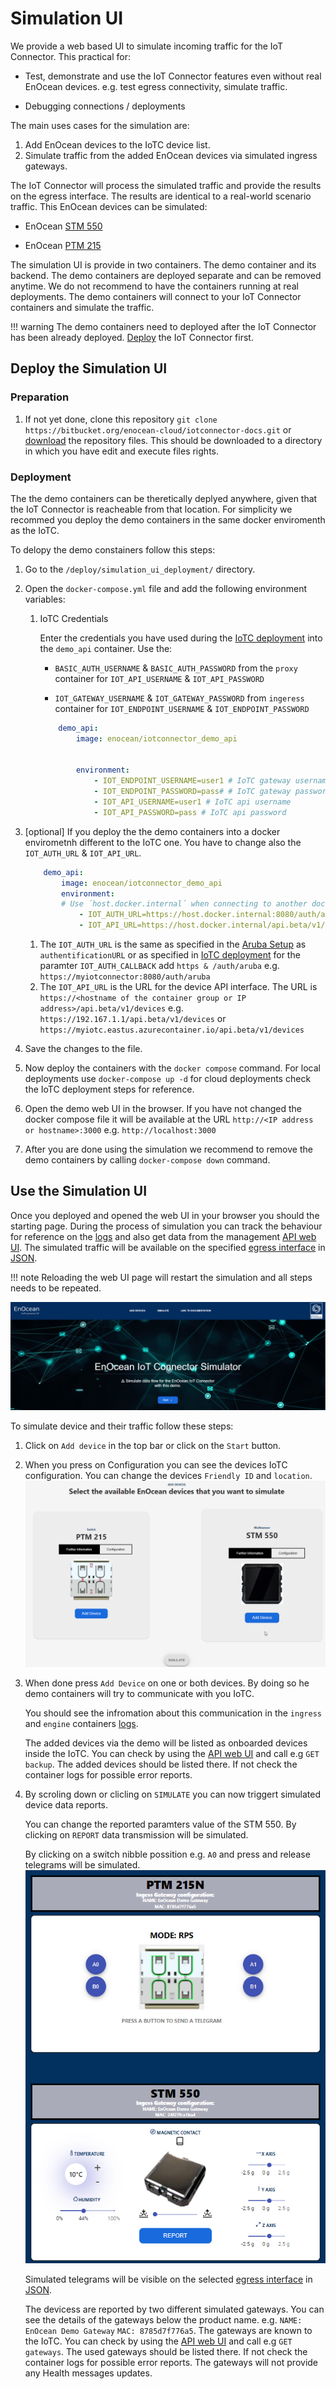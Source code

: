 # Simulation UI

We provide a web based UI to simulate incoming traffic for the IoT Connector. This practical for:

- Test, demonstrate and use the IoT Connector features even without real EnOcean devices. e.g. test egress connectivity, simulate traffic.

- Debugging connections / deployments

The main uses cases for the simulation are:

1. Add EnOcean devices to the IoTC device list.
2. Simulate traffic from the added EnOcean devices via simulated ingress gateways.

The IoT Connector will process the simulated traffic and provide the results on the egress interface. The results are identical to a real-world scenario traffic. This EnOcean devices can be simulated:

- EnOcean [STM 550](https://www.enocean.com/en/products/enocean_modules/stm-550-multisensor-module/)

- EnOcean [PTM 215](https://www.enocean.com/en/products/enocean_modules/ptm-210ptm-215/)

The simulation UI is provide in two containers. The demo container and its backend. The demo containers are deployed separate and can be removed anytime. We do not recommend to have the containers running at real deployments. The demo containers will connect to your IoT Connector containers and simulate the traffic.

!!! warning
    The demo containers need to deployed after the IoT Connector has been already deployed. [Deploy](./deploy-the-iotc.md) the IoT Connector first. 

## Deploy  the Simulation UI

### Preparation

1. If not yet done, clone this repository `git clone https://bitbucket.org/enocean-cloud/iotconnector-docs.git` or [download](./downloads.md) the repository files. This should be downloaded to a directory in which you have edit and execute files rights.

### Deployment

The the demo containers can be theretically deplyed anywhere, given that the IoT Connector is reacheable from that location. For simplicity we recommed you deploy the demo containers in the same docker enviromenth as the IoTC.

To delopy the demo constainers follow this steps:

1. Go to the `/deploy/simulation_ui_deployment/` directory.
2. Open the `docker-compose.yml` file and add the following environment variables:

    1. IoTC Credentials
       
        Enter the credentials you have used during the [IoTC deployment](./deploy-the-iotc.md#deployment) into the `demo_api` container. Use the:
        
        - `BASIC_AUTH_USERNAME` & `BASIC_AUTH_PASSWORD` from the `proxy` container for `IOT_API_USERNAME` & `IOT_API_PASSWORD`
        
        - `IOT_GATEWAY_USERNAME` & `IOT_GATEWAY_PASSWORD` from `ingeress` container for `IOT_ENDPOINT_USERNAME` & `IOT_ENDPOINT_PASSWORD`
        
        ```yaml
            demo_api:
                image: enocean/iotconnector_demo_api


                environment:
                    - IOT_ENDPOINT_USERNAME=user1 # IoTC gateway username
                    - IOT_ENDPOINT_PASSWORD=pass# # IoTC gateway password
                    - IOT_API_USERNAME=user1 # IoTC api username
                    - IOT_API_PASSWORD=pass # IoTC api password
        ```

3. [optional] If you deploy the the demo containers into a  docker envirometnh different to the IoTC one.
You have to change also the `IOT_AUTH_URL` & `IOT_API_URL`.

    ```yaml
        demo_api:
            image: enocean/iotconnector_demo_api
            environment:
            # Use ´host.docker.internal´ when connecting to another docker container
                - IOT_AUTH_URL=https://host.docker.internal:8080/auth/aruba
                - IOT_API_URL=https://host.docker.internal/api.beta/v1/devices
    ```

    1. The `IOT_AUTH_URL` is the same as specified in the [Aruba Setup](./setup-aruba-ap.md#configure-aruba-ap-to-forward-data-to-the-iotc) as `authentificationURL` or as specified in [IoTC deployment](./deploy-the-iotc.md#deployment) for the paramter `IOT_AUTH_CALLBACK` add `https & /auth/aruba` e.g. `https://myiotconnector:8080/auth/aruba`
    2. The `IOT_API_URL` is the URL for the device API interface. The URL is `https://<hostname of the container group or IP address>/api.beta/v1/devices` e.g. `https://192.167.1.1/api.beta/v1/devices` or `https://myiotc.eastus.azurecontainer.io/api.beta/v1/devices`

4. Save the changes to the file.
5. Now deploy the containers with the `docker compose` command. For local deployments use `docker-compose up -d` for cloud deployments check the IoTC deployment steps for reference.
6. Open the demo web UI in the browser. If you have not changed the docker compose file it will be available at the URL `http://<IP address or hostname>:3000` e.g. `http://localhost:3000`
7. After you are done using the simulation we recommend to remove the demo containers by calling `docker-compose down` command.

## Use the Simulation UI
Once you deployed and opened the web UI in your browser you should the starting page. During the process of simulation you can track the behaviour for reference on the [logs](./support.md#console-log-messages) and also get data from the management [API web UI](./index.md#web-ui). The simulated traffic will be available on the specified [egress interface](./deploy-the-iotc.md#deployment) in [JSON](./index.md#end-points).

!!! note
    Reloading the web UI page will restart the simulation and all steps needs to be repeated.

![](./img/demo-ui.png)

To simulate device and their traffic follow these steps:

1. Click on `Add device` in the top bar or click on the `Start` button.

2. When you press on Configuration you can see the devices IoTC configuration. You can change the devices `Friendly ID` and `location`. 
    ![](./img/demo-ui-add.png)
    
3. When done press `Add Device` on one or both devices. By doing so he demo containers will try to communicate with you IoTC.
   
    You should see the infromation about this communication in the `ingress` and `engine` containers [logs](./support.md#console-log-messages).

    The added devices via the demo will be listed as onboarded devices inside the IoTC. You can check by using the [API web UI](./index.md#web-ui) and call e.g `GET backup`. The added devices should be listed there. If not check the container logs for possible error reports.

4. By scroling down or clicling on `SIMULATE` you can now triggert simulated device data reports.

    You can change the reported paramters value of the STM 550. By clicking on `REPORT`  data transmission will be simulated.
    
    By clicking on a switch nibble possition e.g. `A0` and press and release telegrams will be simulated.
    ![](./img/demo-ui-simp.png)
    

    Simulated telegrams will be visible on the selected [egress interface](./deploy-the-iotc.md#deployment) in [JSON](./index.md#end-points).

    The devicess are reported by two different simulated gateways. You can see the details of the gateways below the product name. e.g. `NAME: EnOcean Demo Gateway` `MAC: 8785d7f776a5`. The gateways are known to the IoTC. You can check by using the [API web UI](./index.md#web-ui) and call e.g `GET gateways`. The used gateways should be listed there. If not check the container logs for possible error reports. The gateways will not provide any Health messages updates.
